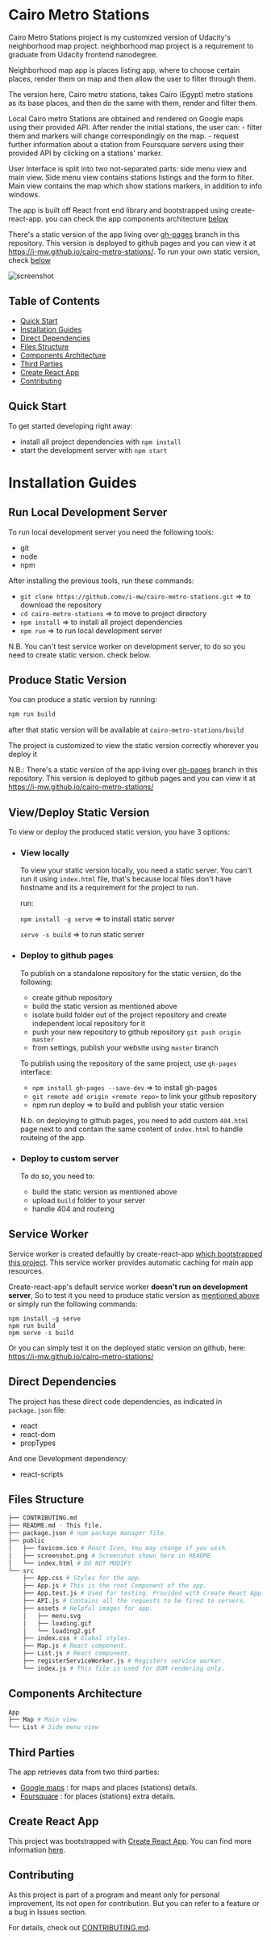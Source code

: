 # Cairo Metro Stations

Cairo Metro Stations project is my customized version of Udacity's neighborhood map project. neighborhood map project is a requirement to graduate from Udacity frontend nanodegree.

Neighborhood map app is places listing app, where to choose certain places, render them on map and then allow the user to filter through them.

The version here, Cairo metro stations, takes Cairo (Egypt) metro stations as its base places, and then do the same with them, render and filter them.

Local Cairo metro Stations are obtained and rendered on Google maps using their provided API. After render the initial stations, the user can: - filter them and markers will change correspondingly on the map. - request further information about a station from Foursquare servers using their provided API by clicking on a stations' marker.

User Interface is split into two not-separated parts: side menu view and main view. Side menu view contains stations listings and the form to filter. Main view contains the map which show stations markers, in addition to info windows.

The app is built off React front end library and bootstrapped using create-react-app. you can check the app components architecture [below](#components-architecture)

There's a static version of the app living over [gh-pages](https://github.com/i-mw/cairo-metro-stations/tree/gh-pages) branch in this repository. This version is deployed to github pages and you can view it at https://i-mw.github.io/cairo-metro-stations/. To run your own static version, check [below](#produce-static-version)

![screenshot](public/screenshot.png)

## Table of Contents

* [Quick Start](#quick-start)
* [Installation Guides](#installation-guides)
* [Direct Dependencies](#direct-dependencies)
* [Files Structure](#files-structure)
* [Components Architecture](#components-architecture)
* [Third Parties](#third-parties)
* [Create React App](#create-react-app)
* [Contributing](#contributing)

## Quick Start

To get started developing right away:

* install all project dependencies with `npm install`
* start the development server with `npm start`

# Installation Guides

## Run Local Development Server

To run local development server you need the following tools:
* git
* node
* npm

After installing the previous tools, run these commands:

* `git clone https://github.comv/i-mw/cairo-metro-stations.git` => to download the repository
* `cd cairo-metro-stations` => to move to project directory
* `npm install` => to install all project dependencies
* `npm run` => to run local development server

N.B. You can't test service worker on development server, to do so you need to create static version. check below.

## Produce Static Version

You can produce a static version by running:
```bash
npm run build
```
after that static version will be available at `cairo-metro-stations/build`

The project is customized to view the static version correctly wherever you deploy it

N.B.: There's a static version of the app living over [gh-pages](https://github.com/i-mw/cairo-metro-stations/tree/gh-pages) branch in this repository. This version is deployed to github pages and you can view it at https://i-mw.github.io/cairo-metro-stations/

## View/Deploy Static Version

To view or deploy the produced static version, you have 3 options: 

* ### View locally
    To view your static version locally, you need a static server. You can't run it using `index.html` file, that's because local files don't have hostname and its a requirement for the project to run.

    run:
    
    `npm install -g serve` => to install static server

    `serve -s build` => to run static server

* ### Deploy to github pages
    To publish on a standalone repository for the static version, do the following:
    * create github repository
    * build the static version as mentioned above
    * isolate build folder out of the project repository and create independent local repository for it
    * push your new repository to github repository `git push origin master`
    * from settings, publish your website using `master` branch

    To publish using the repository of the same project, use `gh-pages` interface:
    * `npm install gh-pages --save-dev` => to install gh-pages
    * `git remote add origin <remote repo>` to link your github repository
    * npm run deploy => to build and publish your static version

    N.b. on deploying to github pages, you need to add custom `404.html` page next to and contain the same content of `index.html` to handle routeing of the app.

* ### Deploy to custom server
    To do so, you need to:
    * build the static version as mentioned above
    * upload `build` folder to your server
    * handle 404 and routeing

## Service Worker

Service worker is created defaultly by create-react-app [which bootstrapped this project](#create-react-app). This service worker provides automatic caching for main app resources.

Create-react-app's default service worker **doesn't run on development server**, So to test it you need to produce static version as [mentioned above](#produce-static-version) or simply run the following commands:
```
npm install -g serve
npm run build
npm serve -s build
```
Or you can simply test it on the deployed static version on github, here:
https://i-mw.github.io/cairo-metro-stations/

## Direct Dependencies

The project has these direct code dependencies, as indicated in `package.json` file:
* react
* react-dom
* propTypes

And one Development dependency:
* react-scripts

## Files Structure

```bash
├── CONTRIBUTING.md
├── README.md - This file.
├── package.json # npm package manager file.
├── public
│   ├── favicon.ico # React Icon, You may change if you wish.
│   ├── screenshot.png # Screenshot shown here in README
│   └── index.html # DO NOT MODIFY
└── src
    ├── App.css # Styles for the app.
    ├── App.js # This is the root Component of the app.
    ├── App.test.js # Used for testing. Provided with Create React App.
    ├── API.js # Contains all the requests to be fired to servers.
    ├── assets # Helpful images for app.
    │   ├── menu.svg
    │   ├── loading.gif
    │   └── loading2.gif
    ├── index.css # Global styles.
    ├── Map.js # React component.
    ├── List.js # React component.
    ├── registerServiceWorker.js # Registers service worker.
    └── index.js # This file is used for DOM rendering only.
```

## Components Architecture

```bash
App
├── Map # Main view
└── List # Side menu view
```

## Third Parties

The app retrieves data from two third parties:
* [Google maps](https://maps.google.com) : for maps and places (stations) details.
* [Foursquare](https://foursquare.com) : for places (stations) extra details.

## Create React App

This project was bootstrapped with [Create React App](https://github.com/facebookincubator/create-react-app). You can find more information [here](https://github.com/facebookincubator/create-react-app/blob/master/packages/react-scripts/template/README.md).

## Contributing

As this project is part of a program and meant only for personal improvement, Its not open for contribution. But you can refer to a feature or a bug in Issues section.

For details, check out [CONTRIBUTING.md](CONTRIBUTING.md).
